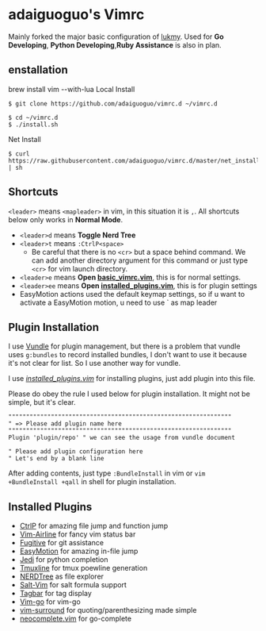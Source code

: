 # adaiguoguo's Vimrc

Mainly forked the major basic configuration of [lukmy](https://github.com/lukmy/vimrc.d). Used for
**Go Developing**, **Python Developing**,**Ruby Assistance** is also in plan. 

## enstallation
brew install vim --with-lua
Local Install

```shell
$ git clone https://github.com/adaiguoguo/vimrc.d ~/vimrc.d

$ cd ~/vimrc.d
$ ./install.sh
```

Net Install

```shell
$ curl https://raw.githubusercontent.com/adaiguoguo/vimrc.d/master/net_install.sh | sh
```

## Shortcuts

`<leader>` means `<mapleader>` in vim, in this situation it is `,`. All shortcuts below only works in **Normal Mode**.

- `<leader>d` means **Toggle Nerd Tree**
- `<leader>t` means `:CtrlP<space>`
    - Be careful that there is no `<cr>` but a space behind command. We can add another directory argument for this command or just type `<cr>` for vim launch directory.
- `<leader>e` means **Open [basic_vimrc.vim](basic_vimrc.vim)**, this is for normal settings. 
- `<leader>ee` means **Open [installed_plugins.vim](installed_plugins.vim)**, this is for plugin settings
- EasyMotion actions used the default keymap settings, so if u want to activate a EasyMotion motion, u need to use `<leader><leader> as map leader

## Plugin Installation

I use [Vundle](https://github.com/gmarik/vundle) for plugin management, but there is a problem that vundle uses `g:bundles` to record installed bundles, I don't want to use it because it's not clear for list. So I use another way for vundle. 

I use *[installed_plugins.vim](installed_plugins.vim)* for installing plugins, just add plugin into this file. 

Please do obey the rule I used below for plugin installation. It might not be simple, but it's clear.

```viml
"""""""""""""""""""""""""""""""""""""""""""""""""""""""""""""""
" => Please add plugin name here
"""""""""""""""""""""""""""""""""""""""""""""""""""""""""""""""
Plugin 'plugin/repo' " we can see the usage from vundle document

" Please add plugin configuration here
" Let's end by a blank line
```

After adding contents, just type `:BundleInstall` in vim or `vim +BundleInstall +qall` in shell for plugin installation.

## Installed Plugins

- [CtrlP](https://github.com/kien/ctrlp) for amazing file jump and function jump
- [Vim-Airline](https://github.com/bling/vim-airline) for fancy vim status bar
- [Fugitive](https://github.com/tpope/vim-fugitive) for git assistance
- [EasyMotion](https://github.com/Lokaltog/vim-easymotion) for amazing in-file jump
- [Jedi](https://github.com/davidhalter/jedi-vim) for python completion
- [Tmuxline](https://github.com/edkolev/tmuxline.vim) for tmux poewline generation
- [NERDTree](https://github.com/scrooloose/nerdtree) as file explorer
- [Salt-Vim](https://github.com/saltstack/salt-vim) for salt formula support
- [Tagbar](https://github.com/majutsushi/tagbar) for tag display
- [Vim-go](https://github.com/fatih/vim-go) for vim-go
- [vim-surround](https://github.com/tpope/vim-surround) for quoting/parenthesizing made simple
- [neocomplete.vim](https://github.com/Shougo/neocomplete.vim) for go-complete
